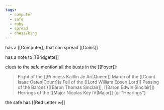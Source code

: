 ```yaml
---
tags:
  - computer
  - safe
  - ruby
  - spread
  - chess/king
---
```

has a [[Computer]] that can spread [[Coins]]

has a note to [[Bridgette]]

clues to the safe mention all the busts in the [[Foyer]]:

>Flight of the [[Princess Kaitlin Je Ari|Queen]]
>March of the [[Count Isaac Gates|Count]]s
>Fall of the [[Lord William Epsen|Lord]]
>Passing of the Barons ([[Baron Thomas Sinclair]], [[Baron Edwin Sinclair]])
>Herrings of the [[Major Nicolas Key IV|Major]] (or "Hearings")

the safe has [[Red Letter ∞]]